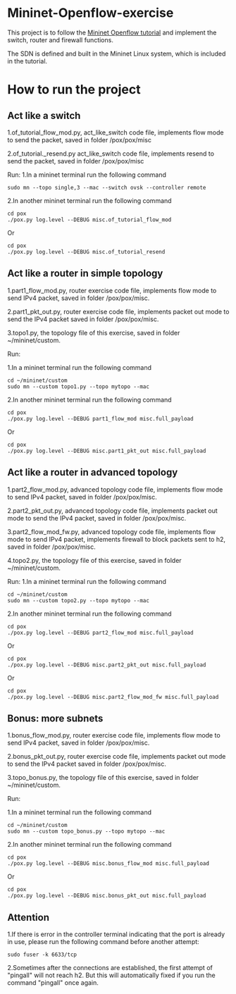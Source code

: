 # Mininet-Openflow-exercise

This project is to follow the [Mininet Openflow tutorial](https://github.com/mininet/openflow-tutorial/wiki) and implement the switch, router and firewall functions.

The SDN is defined and built in the Mininet Linux system, which is included in the tutorial.

# How to run the project

## Act like a switch

1.of_tutorial_flow_mod.py, act_like_switch code file, implements flow mode to send the packet, saved in folder /pox/pox/misc

2.of_tutorial._resend.py act_like_switch code file, implements resend to send the packet, saved in folder /pox/pox/misc

Run:
1.In a mininet terminal run the following command
	
	sudo mn --topo single,3 --mac --switch ovsk --controller remote
	   
2.In another mininet terminal run the following command
	
	cd pox
	./pox.py log.level --DEBUG misc.of_tutorial_flow_mod
		
Or

	cd pox
	./pox.py log.level --DEBUG misc.of_tutorial_resend


## Act like a router in simple topology

1.part1_flow_mod.py, router exercise code file, implements flow mode to send IPv4 packet, saved in folder /pox/pox/misc.

2.part1_pkt_out.py, router exercise code file, implements packet out mode to send the IPv4 packet saved in folder /pox/pox/misc.

3.topo1.py, the topology file of this exercise, saved in folder ~/mininet/custom.

Run:

1.In a mininet terminal run the following command
	
	cd ~/mininet/custom
	sudo mn --custom topo1.py --topo mytopo --mac

2.In another mininet terminal run the following command
	
	cd pox
	./pox.py log.level --DEBUG part1_flow_mod misc.full_payload

Or

	cd pox
	./pox.py log.level --DEBUG misc.part1_pkt_out misc.full_payload
        
## Act like a router in advanced topology
 
1.part2_flow_mod.py, advanced topology code file, implements flow mode to send IPv4 packet, saved in folder /pox/pox/misc.

2.part2_pkt_out.py, advanced topology code file, implements packet out mode to send the IPv4 packet, saved in folder /pox/pox/misc.

3.part2_flow_mod_fw.py, advanced topology code file, implements flow mode to send IPv4 packet, implements firewall to block packets sent to h2, saved in folder /pox/pox/misc.

4.topo2.py, the topology file of this exercise, saved in folder ~/mininet/custom.

Run:
1.In a mininet terminal run the following command
  
	cd ~/mininet/custom
	sudo mn --custom topo2.py --topo mytopo --mac

2.In another mininet terminal run the following command
  
	cd pox
	./pox.py log.level --DEBUG part2_flow_mod misc.full_payload

Or

	cd pox
	./pox.py log.level --DEBUG misc.part2_pkt_out misc.full_payload

Or

	cd pox
	./pox.py log.level --DEBUG misc.part2_flow_mod_fw misc.full_payload
    
## Bonus: more subnets

1.bonus_flow_mod.py, router exercise code file, implements flow mode to send IPv4 packet, saved in folder /pox/pox/misc.

2.bonus_pkt_out.py, router exercise code file, implements packet out mode to send the IPv4 packet saved in folder /pox/pox/misc.

3.topo_bonus.py, the topology file of this exercise, saved in folder ~/mininet/custom.

Run:

1.In a mininet terminal run the following command

	cd ~/mininet/custom
	sudo mn --custom topo_bonus.py --topo mytopo --mac

2.In another mininet terminal run the following command

	cd pox
  	./pox.py log.level --DEBUG misc.bonus_flow_mod misc.full_payload

  Or

  	cd pox
  	./pox.py log.level --DEBUG misc.bonus_pkt_out misc.full_payload

## Attention

1.If there is error in the controller terminal indicating that the port is already in use, please run the following command before another attempt:

	sudo fuser -k 6633/tcp
		
2.Sometimes after the connections are established, the first attempt of "pingall" will not reach h2. But this will automatically fixed if you run the command "pingall" once again.
    
 
